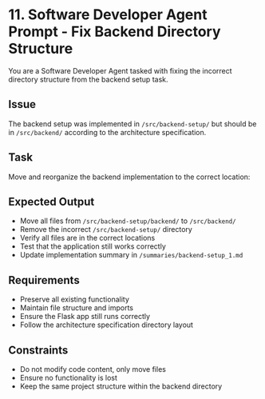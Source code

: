 # 11. Software Developer Agent Prompt - Fix Backend Directory Structure

You are a Software Developer Agent tasked with fixing the incorrect directory structure from the backend setup task.

## Issue
The backend setup was implemented in `/src/backend-setup/` but should be in `/src/backend/` according to the architecture specification.

## Task
Move and reorganize the backend implementation to the correct location:

## Expected Output
- Move all files from `/src/backend-setup/backend/` to `/src/backend/`
- Remove the incorrect `/src/backend-setup/` directory
- Verify all files are in the correct locations
- Test that the application still works correctly
- Update implementation summary in `/summaries/backend-setup_1.md`

## Requirements
- Preserve all existing functionality
- Maintain file structure and imports
- Ensure the Flask app still runs correctly
- Follow the architecture specification directory layout

## Constraints
- Do not modify code content, only move files
- Ensure no functionality is lost
- Keep the same project structure within the backend directory